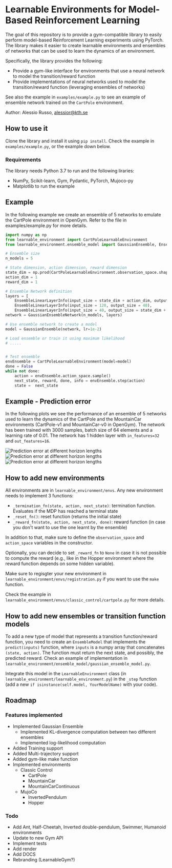 # Learnable Environments for Model-Based Reinforcement Learning

The goal of this repository is to provide a gym-compatible library to easily perform model-based Reinforcement Learning experiments using PyTorch.
The library makes it easier to create learnable environments and ensembles of networks that can be used to learn the dynamics of an environment.

Specifically, the library provides the following:

- Provide a gym-like interface for environments that use a neural network to model the transition/reward function
- Provide implementations of neural networks used to model the transition/reward function (leveraging ensembles of networks)

See also the example in `examples/example.py` to see an example of ensemble network trained on the `CartPole` environment.

Author: Alessio Russo, alessior@kth.se

## How to use it

Clone the library and install it using `pip install`. Check the example in `examples/example.py`, or the example down below.

### Requirements

The library needs Python 3.7 to run and the following liraries:

- NumPy, Scikit-learn, Gym, Pydantic, PyTorch, Mujoco-py
- Matplotlib to run the example

## Example

In the following example we create an ensemble of 5 networks to emulate the CartPole environment in OpenGym. Refer to the file in examples/example.py for more details.

```python
import numpy as np
from learnable_environment import CartPoleLearnableEnvironment
from learnable_environment.ensemble_model import GaussianEnsemble, EnsembleLinearLayerInfo, GaussianEnsembleNetwork

# Ensemble size
n_models = 5

# State dimension, action dimension, reward dimension
state_dim = np.prod(CartPoleLearnableEnvironment.observation_space.shape)
action_dim = 1
reward_dim = 1

# Ensemble Network definition
layers = [
    EnsembleLinearLayerInfo(input_size = state_dim + action_dim, output_size = 120), 
    EnsembleLinearLayerInfo(input_size = 120, output_size = 40),
    EnsembleLinearLayerInfo(input_size = 40, output_size = state_dim + reward_dim)]
network = GaussianEnsembleNetwork(n_models, layers)

# Use ensemble network to create a model
model = GaussianEnsemble(network, lr=1e-2)

# Load ensemble or train it using maximum likelihood
# .....


# Test ensemble
envEnsemble = CartPoleLearnableEnvironment(model=model)
done = False
while not done:
    action = envEnsemble.action_space.sample()
    next_state, reward, done, info = envEnsemble.step(action)
    state =  next_state

```

## Example - Prediction error

In the following plots we see the performance of an ensemble of 5 networks used to learn the dynamics of the CartPole and the MountainCar environments (CartPole-v1 and MountainCar-v0 in OpenGym). The network has been trained with 3000 samples, batch size of 64 elements and a learning rate of 0.01. The network has 1 hidden layer with `in_features=32` and `out_features=16`.

![Prediction error at different horizon lengths](examples/img/example-mountaincar.png "MountainCar") ![Prediction error at different horizon lengths](examples/img/example-mountaincarcontinuous.png "MountainCarContinuous")![Prediction error at different horizon lengths](examples/img/example-cartpole.png "Cartpole")

## How to add new environments

All environments are in `learnable_environment/envs`. Any new environment needs to implement 3 functions:

- `_termination_fn(state, action, next_state)`: termination function. Evaluates if the MDP has reached a terminal state
- `_reset_fn()`: reset function (returns the initial state)
- `_reward_fn(state, action, next_state, done)`: reward function (in case you don't want to use the one learnt by the ensemble)

In addition to that, make sure to define the `observation_space` and `action_space` variables in the constructor.

Optionally, you can decide to set `_reward_fn` to `None` in case it is not possible to compute the reward (e.g., like in the Hopper environment where
the reward function depends on some hidden variable).

Make sure to regisgter your new environment in `learnable_environment/envs/registration.py` if you want to use the `make` function.

Check the example in `learnable_environment/envs/classic_control/cartpole.py` for more details.

## How to add new ensembles or transition function models

To add a new type of model that represents a transition function/reward function, you need to create an `EnsembleModel` that implements the `predict(inputs)` function, where `inputs` is a numpy array that concatenates `(state, action)`. The function must return the next state, and possibly, the predicted reward. Check an example of implementation in `learnable_environment/ensemble_model/gaussian_ensemble_model.py`.

Integrate this model in the `LearnableEnvironment` class (in `learnable_environment/learnable_environment.py`) in the `_step` function (add a new `if isinstance(self.model, YourModelName)` with your code).

## Roadmap

### Features implemented

- Implemented Gaussian Ensemble
  - Implemented KL-divergence computation between two different ensembles
  - Implemented log-likelihood computation
- Added Training support
- Added Multi-trajectory support
- Added gym-like make function
- Implemented environments
  - Classic Control
    - CartPole
    - MountainCar
    - MountainCarContinuous
  - MujoCo
    - InvertedPendulum
    - Hopper

### Todo

- Add Ant, Half-Cheetah, Inverted double-pendulum, Swimmer, Humanoid environments
- Update to new Gym API
- Implement tests
- Add render
- Add DOCS
- Rebranding (LearnableGym?)
